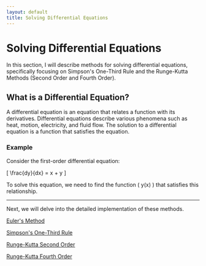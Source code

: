 ```yaml
---
layout: default
title: Solving Differential Equations
---
```


# Solving Differential Equations

In this section, I will describe methods for solving differential equations, specifically focusing on Simpson's One-Third Rule and the Runge-Kutta Methods (Second Order and Fourth Order).

## What is a Differential Equation?

A differential equation is an equation that relates a function with its derivatives. Differential equations describe various phenomena such as heat, motion, electricity, and fluid flow. The solution to a differential equation is a function that satisfies the equation.

### Example

Consider the first-order differential equation:

\[ \frac{dy}{dx} = x + y \]

To solve this equation, we need to find the function \( y(x) \) that satisfies this relationship.

---

Next, we will delve into the detailed implementation of these methods.

[Euler's Method](euler.md)

[Simpson's One-Third Rule](simpson.md)

[Runge-Kutta Second Order](rk2.md)

[Runge-Kutta Fourth Order](rk4.md)


